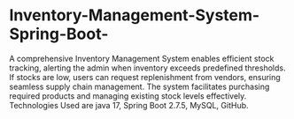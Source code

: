 # Inventory-Management-System-Spring-Boot-
A comprehensive Inventory Management System enables efficient stock tracking, alerting the admin when inventory exceeds predefined thresholds. If stocks are low, users can request replenishment from vendors, ensuring seamless supply chain management. The system facilitates purchasing required products and managing existing stock levels effectively. Technologies Used are java 17, Spring Boot 2.7.5, MySQL, GitHub.
